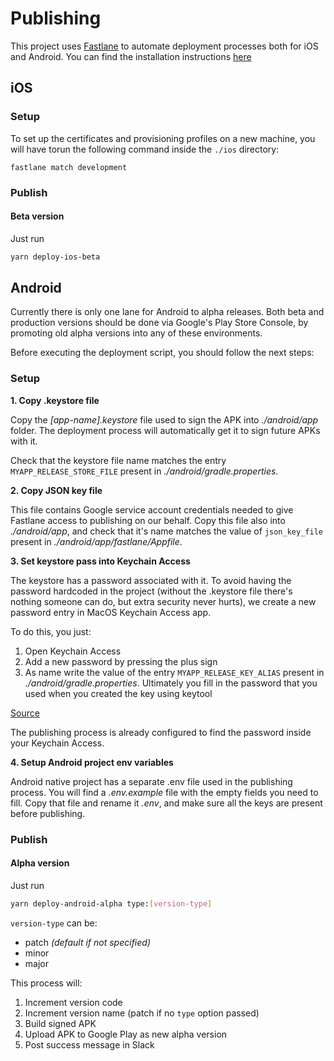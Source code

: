# Publishing

This project uses [Fastlane](https://docs.fastlane.tools/) to automate deployment processes both for iOS and Android.
You can find the installation instructions [here](https://docs.fastlane.tools/#install-fastlane)

## iOS

### Setup

To set up the certificates and provisioning profiles on a new machine, you will have torun the following command inside the `./ios` directory:

```
fastlane match development
```

### Publish

#### Beta version

Just run

```sh
yarn deploy-ios-beta
```

## Android

Currently there is only one lane for Android to alpha releases. Both beta and production versions should be done via Google's Play Store Console, by promoting old alpha versions into any of these environments.

Before executing the deployment script, you should follow the next steps:

### Setup

**1. Copy .keystore file**

Copy the *[app-name].keystore* file used to sign the APK into *./android/app* folder. The deployment process will automatically get it to sign future APKs with it.

Check that the keystore file name matches the entry `MYAPP_RELEASE_STORE_FILE` present in *./android/gradle.properties*.

**2. Copy JSON key file**

This file contains Google service account credentials needed to give Fastlane access to publishing on our behalf. Copy this file also into *./android/app*, and check that it's name matches the value of `json_key_file` present in *./android/app/fastlane/Appfile*.

**3. Set keystore pass into Keychain Access**

The keystore has a password associated with it. To avoid having the password hardcoded in the project (without the .keystore file there's nothing someone can do, but extra security never hurts), we create a new password entry in MacOS Keychain Access app.

To do this, you just:

1. Open Keychain Access
2. Add a new password by pressing the plus sign
3. As name write the value of the entry `MYAPP_RELEASE_KEY_ALIAS` present in *./android/gradle.properties*. Ultimately you fill in the password that you used when you created the key using keytool

[Source](https://pilloxa.gitlab.io/posts/safer-passwords-in-gradle/)

The publishing process is already configured to find the password inside your Keychain Access.

**4. Setup Android project env variables**

Android native project has a separate .env file used in the publishing process. You will find a *.env.example* file with the empty fields you need to fill. Copy that file and rename it *.env*, and make sure all the keys are present before publishing.

### Publish

#### Alpha version

Just run

```sh
yarn deploy-android-alpha type:[version-type]
```

`version-type` can be:
- patch *(default if not specified)*
- minor
- major

This process will:

1. Increment version code
2. Increment version name (patch if no `type` option passed)
3. Build signed APK
4. Upload APK to Google Play as new alpha version
5. Post success message in Slack
